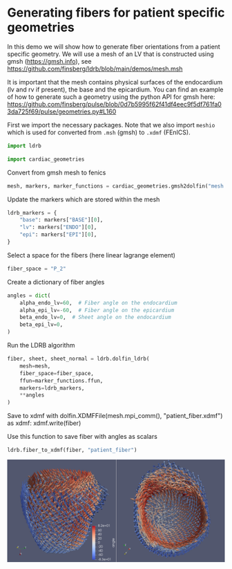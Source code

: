 # Generating fibers for patient specific geometries

In this demo we will show how to generate fiber orientations from a patient specific geometry. We will use a mesh of an LV that is constructed using gmsh (https://gmsh.info), see https://github.com/finsberg/ldrb/blob/main/demos/mesh.msh

It is important that the mesh contains physical surfaces of the endocardium (lv and rv if present), the base and the epicardium. You can find an example of how to generate such a geometry using the python API for gmsh here: https://github.com/finsberg/pulse/blob/0d7b5995f62f41df4eec9f5df761fa03da725f69/pulse/geometries.py#L160

First we import the necessary packages. Note that we also import `meshio` which is used for converted from `.msh` (gmsh) to `.xdmf` (FEnICS).

```python
import ldrb
```

```python
import cardiac_geometries
```


Convert from gmsh mesh to fenics

```python
mesh, markers, marker_functions = cardiac_geometries.gmsh2dolfin("mesh.msh")
```

Update the markers which are stored within the mesh

```python
ldrb_markers = {
    "base": markers["BASE"][0],
    "lv": markers["ENDO"][0],
    "epi": markers["EPI"][0],
}
```

Select a space for the fibers (here linear lagrange element)

```python
fiber_space = "P_2"
```

Create a dictionary of fiber angles

```python
angles = dict(
    alpha_endo_lv=60,  # Fiber angle on the endocardium
    alpha_epi_lv=-60,  # Fiber angle on the epicardium
    beta_endo_lv=0,  # Sheet angle on the endocardium
    beta_epi_lv=0,
)
```

Run the LDRB algorithm

```python
fiber, sheet, sheet_normal = ldrb.dolfin_ldrb(
    mesh=mesh,
    fiber_space=fiber_space,
    ffun=marker_functions.ffun,
    markers=ldrb_markers,
    **angles
)
```

Save to xdmf
with dolfin.XDMFFile(mesh.mpi_comm(), "patient_fiber.xdmf") as xdmf:
    xdmf.write(fiber)


Use this function to save fiber with angles as scalars

```python
ldrb.fiber_to_xdmf(fiber, "patient_fiber")
```

![_](_static/figures/patient_fiber.png)
